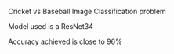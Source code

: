 Cricket vs Baseball Image Classification problem

Model used is a ResNet34

Accuracy achieved is close to 96%
